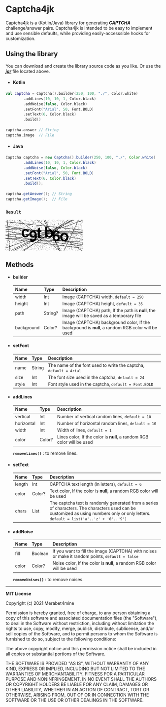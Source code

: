 # Captcha4jk
Captcha4jk is a (Kotlin/Java) library for generating ***CAPTCHA*** challenge/answer pairs. 
Captcha4jk is intended to be easy to implement and use sensible defaults, while providing easily-accesssible hooks for customization.



## Using the library

You can download and create the library source code as you like. Or use the ***[jar](https://github.com/Merabet4mine/Captcha4jk/raw/main/c4jk.jar)*** file located above.

- #### Kotlin

```kotlin
val captcha = Captcha().builder(250, 100, "./", Color.white)
        .addLines(10, 10, 1, Color.black)
        .addNoise(false, Color.black)
        .setFont("Arial", 50, Font.BOLD)
        .setText(6, Color.black)
        .build()

captcha.answer // String
captcha.image  // File
```

- #### Java

```java
Captcha captcha = new Captcha().builder(250, 100, "./", Color.white)
        .addLines(10, 10, 1, Color.black)
        .addNoise(false, Color.black)
        .setFont("Arial", 50, Font.BOLD)
        .setText(6, Color.black)
        .build();

captcha.getAnswer(); // String
captcha.getImage();  // File
```

### `Result`

<img src="captcha.png" alt="captcha"  />



## Methods

- #### builder

  | Name       | Type    | Description                                                  |
  | ---------- | ------- | ------------------------------------------------------------ |
  | width      | Int     | Image (CAPTCHA) width, `default = 250`                       |
  | height     | Int     | Image (CAPTCHA) height, `default = 35`                       |
  | path       | String? | Image (CAPTCHA) path, If the path is **null**, the image will be saved as a temporary file |
  | background | Color?  | Image (CAPTCHA) background color, If the background is **null**, a random RGB color will be used |

  

- #### setFont

  | Name  | Type   | Description                                                  |
  | ----- | ------ | ------------------------------------------------------------ |
  | name  | String | The name of the font used to write the captcha, `default = Arial` |
  | size  | Int    | The font size used in the captcha, `default = 24`            |
  | style | Int    | Font style used in the captcha, `default = Font.BOLD`        |

  

- #### addLines

  | Name       | Type   | Description                                                  |
  | ---------- | ------ | ------------------------------------------------------------ |
  | vertical   | Int    | Number of vertical random lines, `default = 10`              |
  | horizontal | Int    | Number of horizontal random lines, `default = 10`            |
  | width      | Int    | Width of lines, `default = 1`                                |
  | color      | Color? | Lines color, If the color is **null**, a random RGB color will be used |

  **`removeLines()`** : to remove lines.

  

- #### setText

  | Name   | Type       | Description                                                  |
  | ------ | ---------- | ------------------------------------------------------------ |
  | length | Int        | CAPTCHA text length (in letters), `default = 6`              |
  | color  | Color?     | Text color, If the color is **null**, a random RGB color will be used |
  | chars  | List<Char> | The captcha text is randomly generated from a series of characters. The characters used can be customized as using numbers only or only letters. `default = list('a'..'z' + '0'..'9')` |

  

- #### addNoise

  | Name  | Type    | Description                                                  |
  | ----- | ------- | ------------------------------------------------------------ |
  | fill  | Boolean | If you want to fill the image (CAPTCHA) with noises or make it random points, `default = false` |
  | color | Color?  | Noise color, If the color is **null**, a random RGB color will be used |

  **`removeNoises()`** : to remove noises.

  

----

**MIT License**

Copyright (c) 2021 Merabet4mine

Permission is hereby granted, free of charge, to any person obtaining a copy of this software and associated documentation files (the "Software"), to deal in the Software without restriction, including without limitation the rights to use, copy, modify, merge, publish, distribute, sublicense, and/or sell copies of the Software, and to permit persons to whom the Software is furnished to do so, subject to the following conditions:

The above copyright notice and this permission notice shall be included in all copies or substantial portions of the Software.

THE SOFTWARE IS PROVIDED "AS IS", WITHOUT WARRANTY OF ANY KIND, EXPRESS OR IMPLIED, INCLUDING BUT NOT LIMITED TO THE WARRANTIES OF MERCHANTABILITY, FITNESS FOR A PARTICULAR PURPOSE AND NONINFRINGEMENT. IN NO EVENT SHALL THE AUTHORS OR COPYRIGHT HOLDERS BE LIABLE FOR ANY CLAIM, DAMAGES OR OTHER LIABILITY, WHETHER IN AN ACTION OF CONTRACT, TORT OR OTHERWISE, ARISING FROM, OUT OF OR IN CONNECTION WITH THE SOFTWARE OR THE USE OR OTHER DEALINGS IN THE SOFTWARE.
